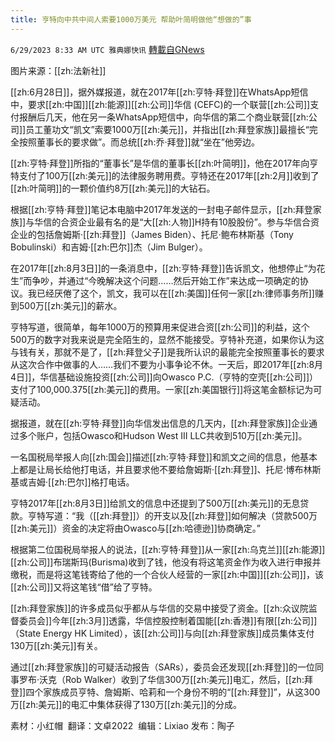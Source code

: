 ```yaml
---
title: 亨特向中共中间人索要1000万美元 帮助叶简明做他“想做的”事
---
```

`6/29/2023 8:33 AM UTC 雅典娜快讯` [轉載自GNews](https://gnews.org/articles/1422504)

图片来源：[[zh:法新社]]  

[[zh:6月28日]]，据外媒报道，就在2017年[[zh:亨特·拜登]]在WhatsApp短信中，要求[[zh:中国]][[zh:能源]][[zh:公司]]华信 (CEFC)的一个联营[[zh:公司]]支付报酬后几天，他在另一条WhatsApp短信中，向华信的第二个商业联营[[zh:公司]]员工董功文“凯文”索要1000万[[zh:美元]]，并指出[[zh:拜登家族]]最擅长“完全按照董事长的要求做”。而总统[[zh:乔·拜登]]就“坐在”他旁边。

[[zh:亨特·拜登]]所指的“董事长”是华信的董事长[[zh:叶简明]]，他在2017年向亨特支付了100万[[zh:美元]]的法律服务聘用费。亨特还在2017年[[zh:2月]]收到了[[zh:叶简明]]的一颗价值约8万[[zh:美元]]的大钻石。

根据[[zh:亨特·拜登]]笔记本电脑中2017年发送的一封电子邮件显示，[[zh:拜登家族]]与华信的合资企业最有名的是“大[[zh:人物]]H持有10股股份”。参与华信合资企业的包括詹姆斯·[[zh:拜登]]（James Biden）、托尼·鲍布林斯基（Tony Bobulinski）和吉姆·[[zh:巴尔]]杰（Jim Bulger）。

在2017年[[zh:8月3日]]的一条消息中，[[zh:亨特·拜登]]告诉凯文，他想停止“为花生”而争吵，并通过“今晚解决这个问题……然后开始工作”来达成一项确定的协议。我已经厌倦了这个，凯文，我可以在[[zh:美国]]任何一家[[zh:律师事务所]]赚到500万[[zh:美元]]的薪水。

亨特写道，很简单，每年1000万的预算用来促进合资[[zh:公司]]的利益，这个500万的数字对我来说是完全陌生的，显然不能接受。亨特补充道，如果你认为这与钱有关，那就不是了，[[zh:拜登父子]]是我所认识的最能完全按照董事长的要求从这次合作中做事的人……我们不要为小事争论不休。一天后，即2017年[[zh:8月4日]]，华信基础设施投资[[zh:公司]]向Owasco P.C.（亨特的空壳[[zh:公司]]）支付了100,000.375[[zh:美元]]的费用。一家[[zh:美国银行]]将这笔金额标记为可疑活动。

据报道，就在[[zh:亨特·拜登]]向华信发出信息的几天内，[[zh:拜登家族]]企业通过多个账户，包括Owasco和Hudson West III LLC共收到510万[[zh:美元]]。

一名国税局举报人向[[zh:国会]]描述[[zh:亨特·拜登]]和凯文之间的信息，他基本上都是让局长给他打电话，并且要求他不要给詹姆斯·[[zh:拜登]]、托尼·博布林斯基或吉姆·[[zh:巴尔]]格打电话。

亨特2017年[[zh:8月3日]]给凯文的信息中还提到了500万[[zh:美元]]的无息贷款。亨特写道：“我（[[zh:拜登]]）的开支以及[[zh:拜登]]如何解决（贷款500万[[zh:美元]]）资金的决定将由Owasco与[[zh:哈德逊]]协商确定。”

根据第二位国税局举报人的说法，[[zh:亨特·拜登]]从一家[[zh:乌克兰]][[zh:能源]][[zh:公司]]布瑞斯玛(Burisma)收到了钱，他没有将这笔资金作为收入进行申报并缴税，而是将这笔钱寄给了他的一个合伙人经营的一家[[zh:中国]][[zh:公司]]，该[[zh:公司]]又将这笔钱“借”给了亨特。

[[zh:拜登家族]]的许多成员似乎都从与华信的交易中接受了资金。[[zh:众议院监督委员会]]今年[[zh:3月]]透露，华信控股控制着国能[[zh:香港]]有限[[zh:公司]]（State Energy HK Limited），该[[zh:公司]]与向[[zh:拜登家族]]成员集体支付130万[[zh:美元]]有关。

通过[[zh:拜登家族]]的可疑活动报告（SARs），委员会还发现[[zh:拜登]]的一位同事罗布·沃克（Rob Walker）收到了华信300万[[zh:美元]]电汇，然后，[[zh:拜登]]四个家族成员亨特、詹姆斯、哈莉和一个身份不明的“[[zh:拜登]]”，从这300万[[zh:美元]]的电汇中集体获得了130万[[zh:美元]]的分成。

素材：小红帽   翻译：文卓2022   编辑：Lixiao  发布：陶子



